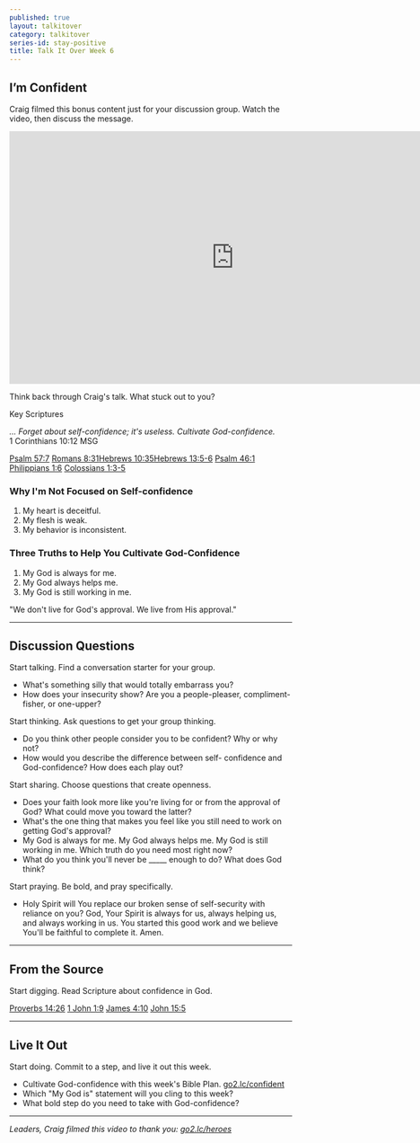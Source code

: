 ```yaml
---
published: true
layout: talkitover
category: talkitover
series-id: stay-positive
title: Talk It Over Week 6
---
```


## I’m Confident

Craig filmed this bonus content just for your discussion group. Watch the video, then discuss the message.

<div class="tio-video"><iframe src="http://player.theplatform.com/p/IfSiAC/Muqqhl0VrQbH/embed/select/media/lMSeo_prFoMb?form=html" width="800" height="450" frameBorder="0" seamless="seamless" allowFullScreen></iframe></div> 

<p class="lead">Think back through Craig's talk. What stuck out to you?</p> 

Key Scriptures

_... Forget about self-confidence; it's useless. Cultivate God-confidence._  
1 Corinthians 10:12 MSG  

[Psalm 57:7](https://www.bible.com/bible/111/psa.57.7.niv) [Romans 8:31](https://www.bible.com/bible/111/rom.8.31.niv)[Hebrews 10:35](https://www.bible.com/bible/111/heb.10.35.niv)[Hebrews 13:5-6](https://www.bible.com/bible/111/heb.13.5-6.niv) [Psalm 46:1](https://www.bible.com/bible/111/psa.46.1.niv) [Philippians 1:6](https://www.bible.com/bible/111/php.1.6.niv) [Colossians 1:3-5](https://www.bible.com/bible/111/col.1.3-5.niv)

### Why I'm Not Focused on Self-confidence

1. My heart is deceitful.
2. My flesh is weak.
3. My behavior is inconsistent.

### Three Truths to Help You Cultivate God-Confidence
1. My God is always for me.
2. My God always helps me.
3. My God is still working in me.

"We don't live for God's approval. We live from His approval."

* * *

## Discussion Questions
<p class="lead">Start talking. Find a conversation starter for your group.</p> 

* What's something silly that would totally embarrass you?
* How does your insecurity show? Are you a people-pleaser, compliment-fisher, or one-upper?

<p class="lead">Start thinking. Ask questions to get your group thinking.</p> 

* Do you think other people consider you to be confident? Why or why not?
* How would you describe the difference between self- confidence and God-confidence? How does each play out?

<p class="lead">Start sharing. Choose questions that create openness.</p> 

* Does your faith look more like you're living for or from the approval of God? What could move you toward the latter?
* What's the one thing that makes you feel like you still need to work on getting God's approval?
* My God is always for me. My God always helps me. My God is still working in me. Which truth do you need most right now?
* What do you think you'll never be _____ enough to do? What does God think?

<p class="lead">Start praying. Be bold, and pray specifically.</p> 

* Holy Spirit will You replace our broken sense of self-security with reliance on you? God, Your Spirit is always for us, always helping us, and always working in us. You started this good work and we believe You'll be faithful to complete it. Amen.

* * *

## From the Source
<p class="lead">Start digging. Read Scripture about confidence in God.</p>

[Proverbs 14:26](https://www.bible.com/bible/111/pro.14.26.niv) [1 John 1:9](https://www.bible.com/bible/111/1jo.1.9.niv) [James 4:10](https://www.bible.com/bible/111/jam.4:10.niv) [John 15:5](https://www.bible.com/bible/111/joh.15.5.niv)

* * *

## Live It Out
<p class="lead">Start doing. Commit to a step, and live it out this week.</p>

* Cultivate God-confidence with this week's Bible Plan. [go2.lc/confident](http://go2.lc/confident)
* Which "My God is" statement will you cling to this week?
* What bold step do you need to take with God-confidence?

* * *

_Leaders, Craig filmed this video to thank you: [go2.lc/heroes](http://leaders.lifechurch.tv/you-are-the-heroes/)_
